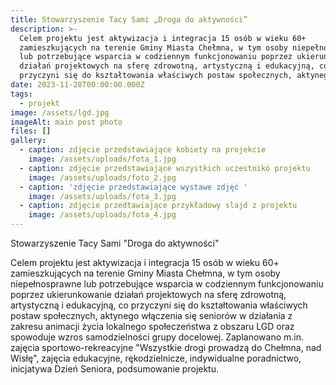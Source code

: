 ```yaml
---
title: Stowarzyszenie Tacy Sami „Droga do aktywności”
description: >-
  Celem projektu jest aktywizacja i integracja 15 osób w wieku 60+
  zamieszkujących na terenie Gminy Miasta Chełmna, w tym osoby niepełnosprawne
  lub potrzebujące wsparcia w codziennym funkcjonowaniu poprzez ukierunkowanie
  działań projektowych na sferę zdrowotną, artystyczną i edukacyjną, co
  przyczyni się do kształtowania właściwych postaw społecznych, aktynego [...]
date: 2023-11-28T00:00:00.000Z
tags:
  - projekt
image: /assets/lgd.jpg
imageAlt: main post photo
files: []
gallery:
  - caption: zdjęcie przedstawiające kobiety na projekcie
    image: /assets/uploads/fota_1.jpg
  - caption: zdjęcie przedstawiające wszystkich uczestnikó projektu
    image: /assets/uploads/foto_2.jpg
  - caption: 'zdjęcie przedstawiające wystawe zdjęć '
    image: /assets/uploads/fota_3.jpg
  - caption: zdjęcie przedtawiające przykładowy slajd z projektu
    image: /assets/uploads/fota_4.jpg
---
```


Stowarzyszenie Tacy Sami
"Droga do aktywności"

Celem projektu jest aktywizacja i integracja 15 osób w wieku 60+ zamieszkujących na terenie Gminy Miasta Chełmna, w tym osoby niepełnosprawne lub potrzebujące wsparcia w codziennym funkcjonowaniu poprzez ukierunkowanie działań projektowych na sferę zdrowotną, artystyczną i edukacyjną, co przyczyni się do kształtowania właściwych postaw społecznych, aktynego włączenia się seniorów w działania z zakresu animacji życia lokalnego społeczeństwa z obszaru LGD oraz spowoduje wzros samodzielności grupy docelowej. Zaplanowano m.in. zajęcia sportowo-rekreacyjne "Wszystkie drogi prowadzą do Chełmna, nad Wisłę", zajęcia edukacyjne, rękodzielnicze, indywidualne poradnictwo, inicjatywa Dzień Seniora, podsumowanie projektu.
